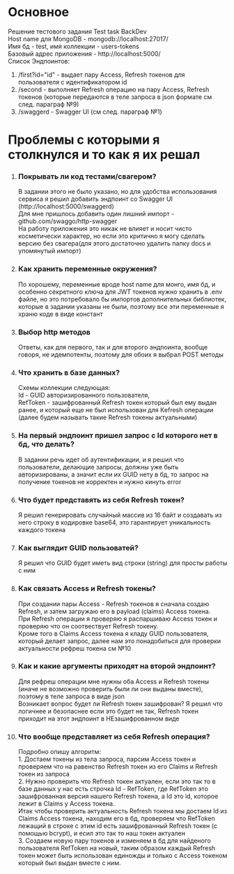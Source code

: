 # Основное
Решение тестового задания Test task BackDev <br>
Host name для MongoDB - mongodb://localhost:27017/ <br>
Имя бд - test, имя коллекции - users-tokens <br>
Базовый адрес приложения - http://localhost:5000/ <br>
Список Эндпоинтов:
1. /first?id="id" - выдает пару Access, Refresh токенов для пользователя с идентификатором id
1. /second - выполняет Refresh операцию на пару Access, Refresh токенов (которые передаются в теле запроса в json формате см след. параграф №9)
1. /swaggerd - Swagger UI (см след. параграф №1)
# Проблемы с которыми я столкнулся и то как я их решал
1. <h3>Покрывать ли код тестами/свагером?</h3> В задании этого не было указано, но для удобства использования сервиса я решил добавить эндпоинт со Swagger UI (http://localhost:5000/swaggerd) <br> Для мне пришлось добавить один лишний импорт - github.com/swaggo/http-swagger <br> На работу приложения это никак не влияет и носит чисто косметически характер, но если это критично я могу сделать версию без свагера(для этого достаточно удалить папку docs и упомянутый импорт) 
1. <h3>Как хранить переменные окружения?</h3> По хорошему, переменные вроде host name для монго, имя бд, и особенно секретного ключа для JWT токенов нужно хранить в .env файле, но это потребовало бы импортов дополнительных  библиотек, которые в задании указаны не были, поэтому все эти переменные я храню  коде в виде констант
1. <h3>Выбор http методов</h3> Ответы, как для первого, так и для второго эндпоинта, вообще говоря, не идемпотенты, поэтому для обоих я выбрал POST методы
1. <h3>Что хранить в базе данных?</h3> Схемы коллекции следующая: <br> Id - GUID  авторизированного пользователя, <br> RefToken - зашифрованный Refresh токен который был ему выдан ранее, и который еще не был использован для Кefresh операции (далее будем называть такие Refresh токены актуальными)
1. <h3>На первый эндпоинт пришел запрос с Id которого нет в бд, что делать?</h3> В задании речь идет об аутентификации, и я решил что пользователи, делающие запросы, должны уже быть авторизированы, а значит если их GUID нету в бд, то запрос на получение токенов не корректен и нужно кинуть error
1. <h3>Что будет представять из себя Refresh токен?</h3> Я решил генерировать случайный массив из 16 байт и создавать из него строку в кодировке base64, это гарантирует уникальность каждого токена 
1. <h3>Как выглядит GUID пользоватей?</h3> Я решил что GUID будет иметь вид строки (string) для просты работы с ним
1. <h3>Как связать Access и Refresh токены?</h3> При создании пары Access - Refresh токенов я сначала создаю Refresh, и затем загружаю его в payload (claims) Access токена. <br> При Refresh операции я проверяю я распаршиваю Access токен и проверяю что он соотвествует Refresh токену. <br> Кроме того в Claims Access токена я кладу GUID пользователя, который делает запрос, далее нам это понадобиться для проверки актуальности рефреш токена см №10
1. <h3>Как и какие аргументы приходят на второй эндпоинт?</h3> Для рефреш операции мне нужны оба Access и Refresh токены (иначе не возможно проверить были ли они выданы вместе), поэтому в теле запроса в виде json <br> Возникает вопрос будет ли Refresh токен зашифрован? Я решил что логичнее и безопаснее если это будет не так, Refresh токен приходит на этот эндпоинт в НЕзашифрованном виде 
1. <h3>Что вообще представляет из себя Refresh операция?</h3> Подробно опишу алгоритм: <br> 1. Достаем токены из тела запроса, парсим Access токен и проверяем что на равенство Refresh токен из его Claims и Refresh токен из запроса <br> 2. Нужно проверить что Refresh токен актуален, если это так то в базе данных у нас есть строчка Id - RefToken, где RefToken это зашифрованная версия нашего Refresh токена, а Id это id, которое лежит в Claims у Access токена. <br> Итак чтобы проверить актуальность Refresh токена мы достаем Id из Claims Access токена, находим его в бд, проверяем что RefToken лежащий в строке с этим id есть зашифрованный Refresh токен (c помощью bcrypt), и есил это так то наш токен актуален <br> 3. Создаем новую пару токенов и изменяем в бд для найденого пользователя RefToken на новый, таким образом каждый Refresh токен может быть использован единожды и только с Access токеном который был выдан вместе с ним.
